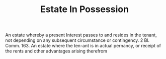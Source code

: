 ---
title: Estate In Possession
letter: E
permalink: "/definitions/bld-estate-in-possession.html"
body: An estate whereby a present Interest passes to and resides in the tenant, not
  depending on any subsequent circumstance or contingency. 2 Bl. Comm. 163. An estate
  where the ten-ant is in actual pernancy, or receipt of the rents and other advantages
  arising therefrom
published_at: '2018-07-07'
source: Black's Law Dictionary 2nd Ed (1910)
layout: post
---
